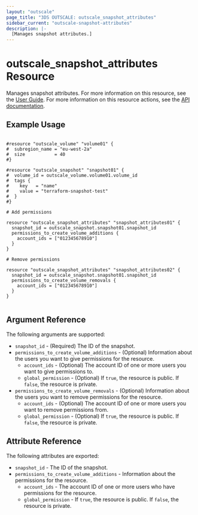 ```yaml
---
layout: "outscale"
page_title: "3DS OUTSCALE: outscale_snapshot_attributes"
sidebar_current: "outscale-snapshot-attributes"
description: |-
  [Manages snapshot attributes.]
---
```


# outscale_snapshot_attributes Resource

Manages snapshot attributes.
For more information on this resource, see the [User Guide](https://wiki.outscale.net/display/EN/About+Snapshots#AboutSnapshots-SnapshotPermissionsandCopy).
For more information on this resource actions, see the [API documentation](https://docs.outscale.com/api#updatesnapshot).

## Example Usage

```hcl

#resource "outscale_volume" "volume01" {
#  subregion_name = "eu-west-2a"
#  size           = 40
#}

#resource "outscale_snapshot" "snapshot01" {
#  volume_id = outscale_volume.volume01.volume_id
#  tags {
#    key   = "name"
#    value = "terraform-snapshot-test"
#  }
#}

# Add permissions

resource "outscale_snapshot_attributes" "snapshot_attributes01" {
  snapshot_id = outscale_snapshot.snapshot01.snapshot_id
  permissions_to_create_volume_additions {
    account_ids = ["012345678910"]
  }
}

# Remove permissions

resource "outscale_snapshot_attributes" "snapshot_attributes02" {
  snapshot_id = outscale_snapshot.snapshot01.snapshot_id
  permissions_to_create_volume_removals {
    account_ids = ["012345678910"]
  }
}


```

## Argument Reference

The following arguments are supported:

* `snapshot_id` - (Required) The ID of the snapshot.
* `permissions_to_create_volume_additions` - (Optional) Information about the users you want to give permissions for the resource.
  * `account_ids` - (Optional) The account ID of one or more users you want to give permissions to.
  * `global_permission` - (Optional) If `true`, the resource is public. If `false`, the resource is private.
* `permissions_to_create_volume_removals` - (Optional) Information about the users you want to remove permissions for the resource.
  * `account_ids` - (Optional) The account ID of one or more users you want to remove permissions from.
  * `global_permission` - (Optional) If `true`, the resource is public. If `false`, the resource is private.

## Attribute Reference

The following attributes are exported:

* `snapshot_id` - The ID of the snapshot.
* `permissions_to_create_volume_additions` - Information about the permissions for the resource.
  * `account_ids` - The account ID of one or more users who have permissions for the resource.
  * `global_permission` - If `true`, the resource is public. If `false`, the resource is private.

